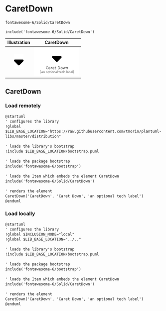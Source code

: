 # CaretDown


```text
fontawesome-6/Solid/CaretDown
```

```text
include('fontawesome-6/Solid/CaretDown')
```



| Illustration | CaretDown |
| :---: | :---: |
| ![illustration for Illustration](../../fontawesome-6/Solid/CaretDown.png) | ![illustration for CaretDown](../../fontawesome-6/Solid/CaretDown.Local.png) |




## CaretDown

### Load remotely
```plantuml
@startuml
' configures the library
!global $LIB_BASE_LOCATION="https://raw.githubusercontent.com/tmorin/plantuml-libs/master/distribution"

' loads the library's bootstrap
!include $LIB_BASE_LOCATION/bootstrap.puml

' loads the package bootstrap
include('fontawesome-6/bootstrap')

' loads the Item which embeds the element CaretDown
include('fontawesome-6/Solid/CaretDown')

' renders the element
CaretDown('CaretDown', 'Caret Down', 'an optional tech label')
@enduml
```

### Load locally
```plantuml
@startuml
' configures the library
!global $INCLUSION_MODE="local"
!global $LIB_BASE_LOCATION="../.."

' loads the library's bootstrap
!include $LIB_BASE_LOCATION/bootstrap.puml

' loads the package bootstrap
include('fontawesome-6/bootstrap')

' loads the Item which embeds the element CaretDown
include('fontawesome-6/Solid/CaretDown')

' renders the element
CaretDown('CaretDown', 'Caret Down', 'an optional tech label')
@enduml
```

